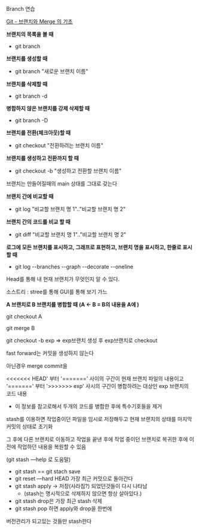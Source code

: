 Branch 연습

[Git - 브랜치와 Merge 의 기초](https://git-scm.com/book/ko/v2/Git-브랜치-브랜치와-Merge-의-기초)

**브랜치의 목록을 볼 때**

- git branch

**브랜치를 생성할 때**

- git branch "새로운 브랜치 이름"

**브랜치를 삭제할 때**

- git branch -d

**병합하지 않은 브랜치를 강제 삭제할 때**

- git branch -D

**브랜치를 전환(체크아웃)할 때**

- git checkout "전환하려는 브랜치 이름"

**브랜치를 생성하고 전환까지 할 때**

- git checkout -b "생성하고 전환할 브랜치 이름"

브랜치는 만들어질때의 main 상태를 그대로 갖는다

**브랜치 간에 비교할 때**

- git log "비교할 브랜치 명 1".."비교할 브랜치 명 2"

**브랜치 간의 코드를 비교 할 때**

- git diff "비교할 브랜치 명 1".."비교할 브랜치 명 2"

**로그에 모든 브랜치를 표시하고, 그래프로 표현하고, 브랜치 명을 표시하고, 한줄로 표시할 때**

- git log --branches --graph --decorate --oneline

Head를 통해 내 현재 브랜치가 무엇인지 알 수 있다.

소스트리 : stree를 통해 GUI를 통해 보기 가느

**A 브랜치로 B 브랜치를 병합할 때 (A ← B = B의 내용을 A에 )**

git checkout A

git merge B

git checkout -b exp ⇒ exp브랜치 생성 후 exp브랜치로 checkout

fast forward는 커밋을 생성하지 않는다

아닌경우 merge commit을

<<<<<<< HEAD' 부터 '=======' 사이의 구간이 현재 브랜치 파일의 내용이고 '=======' 부터 '>>>>>>> exp' 사시의 구간이 병합하려는 대상인 exp 브랜치의 코드 내용

- 이 정보를 참고로해서 두개의 코드를 병합한 후에 특수기호들을 제거

stash를 이용하면 작업중이던 파일을 임시로 저장해두고 현재 브랜치의 상태를 마지막 커밋의 상태로 초기화

그 후에 다른 브랜치로 이동하고 작업을 끝낸 후에 작업 중이던 브랜치로 복귀한 후에 이전에 작업하던 내용을 복원할 수 있음

(git stash —help 로 도움말)

- git stash  == git stach save
- git reset —hard HEAD 가장 최근 커밋으로 돌아간다
- git stash apply → 저장(사라짐?) 되었던것들이 다시 나타남
    - (stash는 명시적으로 삭제하지 않으면 항상 살아있다.)
- git stash drop은 가장 최근 stash 삭제
- git stash pop 하면 apply와 drop을 한번에

버전관리가 되고있는 것들만 stash한다
